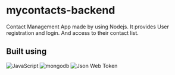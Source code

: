 # mycontacts-backend
Contact Management App made by using Nodejs. It provides User registration and login. And access to their contact list.

## Built using
![JavaScript](https://img.shields.io/badge/javascript-%23323330.svg?style=for-the-badge&logo=javascript&logoColor=%23F7DF1E)
![mongodb](https://img.shields.io/badge/MongoDB-4EA94B?style=for-the-badge&logo=mongodb&logoColor=white)
![Json Web Token](https://img.shields.io/badge/json%20web%20tokens-323330?style=for-the-badge&logo=json-web-tokens&logoColor=pink)
